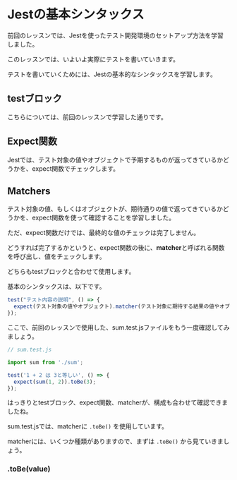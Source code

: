 # Jestの基本シンタックス

前回のレッスンでは、Jestを使ったテスト開発環境のセットアップ方法を学習しました。

このレッスンでは、いよいよ実際にテストを書いていきます。

テストを書いていくためには、Jestの基本的なシンタックスを学習します。

## testブロック

こちらについては、前回のレッスンで学習した通りです。

## Expect関数

Jestでは、テスト対象の値やオブジェクトで予期するものが返ってきているかどうかを、expect関数でチェックします。

## Matchers

テスト対象の値、もしくはオブジェクトが、期待通りの値で返ってきているかどうかを、expect関数を使って確認することを学習しました。

ただ、expect関数だけでは、最終的な値のチェックは完了しません。

どうすれば完了するかというと、expect関数の後に、**matcher**と呼ばれる関数を呼び出し、値をチェックします。

どちらもtestブロックと合わせて使用します。

基本のシンタックスは、以下です。

```javascript
test("テスト内容の説明", () => {
  expect(テスト対象の値やオブジェクト).matcher(テスト対象に期待する結果の値やオブジェクト);
});
```

ここで、前回のレッスンで使用した、sum.test.jsファイルをもう一度確認してみましょう。

```javascript
// sum.test.js

import sum from './sum';

test('1 + 2 は 3と等しい', () => {
  expect(sum(1, 2)).toBe(3);
});
```

はっきりとtestブロック、expect関数、matcherが、構成も合わせて確認できましたね。

sum.test.jsでは、matcherに `.toBe()` を使用しています。

matcherには、いくつか種類がありますので、まずは `.toBe()` から見ていきましょう。

### .toBe(value)

